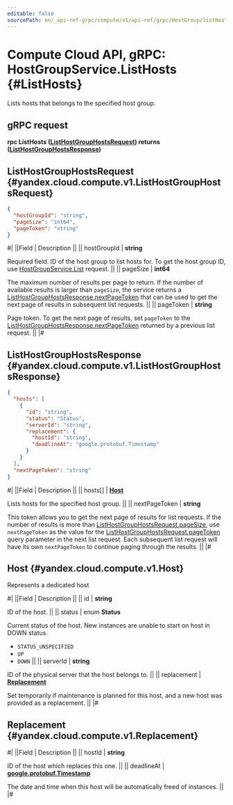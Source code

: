 ```yaml
---
editable: false
sourcePath: en/_api-ref-grpc/compute/v1/api-ref/grpc/HostGroup/listHosts.md
---
```


# Compute Cloud API, gRPC: HostGroupService.ListHosts {#ListHosts}

Lists hosts that belongs to the specified host group.

## gRPC request

**rpc ListHosts ([ListHostGroupHostsRequest](#yandex.cloud.compute.v1.ListHostGroupHostsRequest)) returns ([ListHostGroupHostsResponse](#yandex.cloud.compute.v1.ListHostGroupHostsResponse))**

## ListHostGroupHostsRequest {#yandex.cloud.compute.v1.ListHostGroupHostsRequest}

```json
{
  "hostGroupId": "string",
  "pageSize": "int64",
  "pageToken": "string"
}
```

#|
||Field | Description ||
|| hostGroupId | **string**

Required field. ID of the host group to list hosts for.
To get the host group ID, use [HostGroupService.List](/docs/compute/api-ref/grpc/HostGroup/list#List) request. ||
|| pageSize | **int64**

The maximum number of results per page to return. If the number of available
results is larger than `pageSize`,
the service returns a [ListHostGroupHostsResponse.nextPageToken](#yandex.cloud.compute.v1.ListHostGroupHostsResponse)
that can be used to get the next page of results in subsequent list requests. ||
|| pageToken | **string**

Page token. To get the next page of results,
set `pageToken` to the [ListHostGroupHostsResponse.nextPageToken](#yandex.cloud.compute.v1.ListHostGroupHostsResponse)
returned by a previous list request. ||
|#

## ListHostGroupHostsResponse {#yandex.cloud.compute.v1.ListHostGroupHostsResponse}

```json
{
  "hosts": [
    {
      "id": "string",
      "status": "Status",
      "serverId": "string",
      "replacement": {
        "hostId": "string",
        "deadlineAt": "google.protobuf.Timestamp"
      }
    }
  ],
  "nextPageToken": "string"
}
```

#|
||Field | Description ||
|| hosts[] | **[Host](#yandex.cloud.compute.v1.Host)**

Lists hosts for the specified host group. ||
|| nextPageToken | **string**

This token allows you to get the next page of results for list requests. If the number of results
is more than [ListHostGroupHostsRequest.pageSize](#yandex.cloud.compute.v1.ListHostGroupHostsRequest), use
`nextPageToken` as the value
for the [ListHostGroupHostsRequest.pageToken](#yandex.cloud.compute.v1.ListHostGroupHostsRequest) query parameter
in the next list request. Each subsequent list request will have its own
`nextPageToken` to continue paging through the results. ||
|#

## Host {#yandex.cloud.compute.v1.Host}

Represents a dedicated host

#|
||Field | Description ||
|| id | **string**

ID of the host. ||
|| status | enum **Status**

Current status of the host. New instances are unable to start on host in DOWN status.

- `STATUS_UNSPECIFIED`
- `UP`
- `DOWN` ||
|| serverId | **string**

ID of the physical server that the host belongs to. ||
|| replacement | **[Replacement](#yandex.cloud.compute.v1.Replacement)**

Set temporarily if maintenance is planned for this host, and a new host was provided as a replacement. ||
|#

## Replacement {#yandex.cloud.compute.v1.Replacement}

#|
||Field | Description ||
|| hostId | **string**

ID of the host which replaces this one. ||
|| deadlineAt | **[google.protobuf.Timestamp](https://developers.google.com/protocol-buffers/docs/reference/google.protobuf#timestamp)**

The date and time when this host will be automatically freed of instances. ||
|#